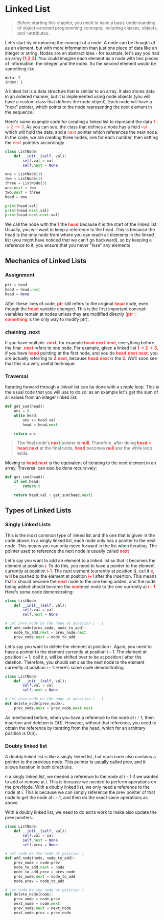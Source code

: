 # Linked List

> Before starting this chapter, you need to have a basic understanding of object-oriented programming concepts, including classes, objects, and >attributes.

Let's start by introducing the concept of a node. A node can be thought of as an element, but with more information than just one piece of data like an integer or string. Nodes are an abstract idea - for example, let's say you had an array <span style="color:red; opacity: 0.80">**[1,2,3]**</span>. You could imagine each element as a node with two pieces of information: the integer, and the index. So the second element would be something like

```
data: 2
index: 1
```

A linked list is a data structure that is similar to an array. It also stores data in an ordered manner, but it is implemented using node objects (you will have a custom class that defines the node object). Each node will have a "next" pointer, which points to the node representing the next element in the sequence.

Here's some example code for creating a linked list to represent the data <span style="color:red; opacity: 0.80">1 --> 2 --> 3</span>. As you can see, the class that defines a node has a field <span style="color:red; opacity: 0.80">val</span> which will hold the data, and a <span style="color:red; opacity: 0.80">next </span>pointer which references the next node. In the code, we are creating three nodes, one for each number, then setting the <span style="color:red; opacity: 0.80">next </span> pointers accordingly

```python
class ListNode:
    def __init__(self, val):
        self.val = val
        self.next = None

one = ListNode(1)
two = ListNode(2)
three = ListNode(3)
one.next = two
two.next = three
head = one

print(head.val)
print(head.next.val)
print(head.next.next.val)
```

We call the node with the <span style="color:red; opacity: 0.80">**1**</span> the <span style="color:red; opacity: 0.80">**head**</span> because it is the start of the linked list. Usually, you will want to keep a reference to the head. This is because the head is the only node from where you can reach all elements in the linked list (you might have noticed that we can't go backward), so by keeping a reference to it, you ensure that you never "lose" any elements

## Mechanics of Linked Lists

### Assignment

```python
ptr = head
head = head.next
head = None
```

After these lines of code, <span style="color:red; opacity: 0.80">**ptr**</span> still refers to the original <span style="color:red; opacity: 0.80">**head**</span> node, even though the <span style="color:red; opacity: 0.80">**head**</span> variable changed. This is the first important concept: variables remain at nodes unless they are modified directly (<span style="color:red; opacity: 0.80">**ptr = something**</span> is the only way to modify ptr).

### chaining .next

If you have multiple <span style="color:red; opacity: 0.80">**.next**</span>, for example <span style="color:red; opacity: 0.80">**head.next.next**</span>, everything before the final <span style="color:red; opacity: 0.80">**.next**</span> refers to one node. For example, given a linked list <span style="color:red; opacity: 0.80">**1 -> 2 -> 3**</span>, if you have <span style="color:red; opacity: 0.80">**head**</span> pointing at the first node, and you do <span style="color:red; opacity: 0.80">**head.next.next**</span>, you are actually referring to <span style="color:red; opacity: 0.80">**2.next**</span>, because <span style="color:red; opacity: 0.80">**head.next**</span> is the <span style="color:red; opacity: 0.80">**2**</span>. We'll soon see that this is a very useful technique.

### Traversal

Iterating forward through a linked list can be done with a simple loop. This is the usual code that you will use to do so: as an example let's get the sum of all values from an integer linked list:

```python
def get_sum(head):
    ans = 0
    while head:
        ans += head.val
        head = head.next

    return ans
```

> The final node's <span style="color:red; opacity: 0.80">**next**</span> pointer is <span style="color:red; opacity: 0.80">**null**</span>. Therefore, after doing <span style="color:red; opacity: 0.80">**head = head.next**</span> at the final node, <span style="color:red; opacity: 0.80">**head**</span> becomes <span style="color:red; opacity: 0.80">**null**</span> and the while loop ends.

Moving to <span style="color:red; opacity: 0.80">**head.next**</span> is the equivalent of iterating to the next element in an array. Traversal can also be done recursively:

```python
def get_sum(head):
    if not head:
        return 0

    return head.val + get_sum(head.next)
```

## Types of Linked Lists

### Singly Linked Lists

This is the most common type of linked list and the one that is given in the code above. In a singly linked list, each node only has a pointer to the next node. This means you can only move forward in the list when iterating. The pointer used to reference the next node is usually called <span style="color:red; opacity: 0.80">**next**</span>

Let's say you want to add an element to a linked list so that it becomes the element at position <span style="color:red; opacity: 0.80">**i**</span>. To do this, you need to have a pointer to the element currently at position <span style="color:red; opacity: 0.80">**i-1**</span>. The next element (currently at position <span style="color:red; opacity: 0.80">**i**</span>), call it <span style="color:red; opacity: 0.80">**x**</span>, will be pushed to the element at position <span style="color:red; opacity: 0.80">**i+1**</span> after the insertion. This means that <span style="color:red; opacity: 0.80">**x**</span> should become the <span style="color:red; opacity: 0.80">**next**</span> node to the one being added, and the node being added should become the <span style="color:red; opacity: 0.80">**next**</span>next node to the one currently at <span style="color:red; opacity: 0.80">**i - 1**</span>. Here's some code demonstrating:

```python
class ListNode:
    def __init__(self, val):
        self.val = val
        self.next = None

# Let prev_node be the node at position i - 1
def add_node(prev_node, node_to_add):
    node_to_add.next = prev_node.next
    prev_node.next = node_to_add
```

Let's say you want to delete the element at position i. Again, you need to have a pointer to the element currently at position i - 1. The element at position i + 1, call it x, will be shifted over to be at position i after the deletion. Therefore, you should set x as the next node to the element currently at position i - 1. Here's some code demonstrating:

```python
class ListNode:
    def __init__(self, val):
        self.val = val
        self.next = None

# Let prev_node be the node at position i - 1
def delete_node(prev_node):
    prev_node.next = prev_node.next.next
```

As mentioned before, when you have a reference to the node at i - 1, then insertion and deletion is O(1). However, without that reference, you need to obtain the reference by iterating from the head, which for an arbitrary position is O(n).

### Doubly linked list

A doubly linked list is like a singly linked list, but each node also contains a pointer to the previous node. This pointer is usually called prev, and it allows iteration in both directions.

n a singly linked list, we needed a reference to the node at i - 1 if we wanted to add or remove at i. This is because we needed to perform operations on the prevNode. With a doubly linked list, we only need a reference to the node at i. This is because we can simply reference the prev pointer of that node to get the node at i - 1, and then do the exact same operations as above.

With a doubly linked list, we need to do extra work to make also update the prev pointers.

```python
class ListNode:
    def __init__(self, val):
        self.val = val
        self.next = None
        self.prev = None

# Let node be the node at position i
def add_node(node, node_to_add):
    prev_node = node.prev
    node_to_add.next = node
    node_to_add.prev = prev_node
    prev_node.next = node_to_add
    node.prev = node_to_add

# Let node be the node at position i
def delete_node(node):
    prev_node = node.prev
    next_node = node.next
    prev_node.next = next_node
    next_node.prev = prev_node
```
